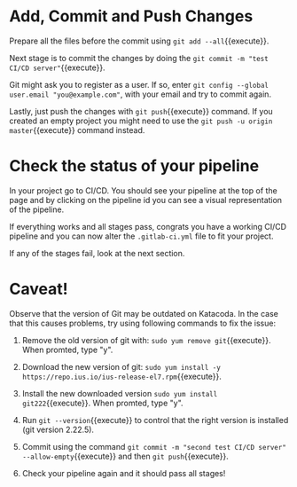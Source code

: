 # Add, Commit and Push Changes
Prepare all the files before the commit using `git add --all`{{execute}}. 

Next stage is to commit the changes by doing the `git commit -m "test CI/CD server"`{{execute}}.

Git might ask you to register as a user. If so, enter `git config --global user.email "you@example.com"`, with your email and try to commit again.

Lastly, just push the changes with `git push`{{execute}} command. If you created an empty project you might need to use the `git push -u origin master`{{execute}} command instead.

# Check the status of your pipeline

In your project go to CI/CD. You should see your pipeline at the top of the page and by clicking on the pipeline id you can see a visual representation of the pipeline. 

If everything works and all stages pass, congrats you have a working CI/CD pipeline and you can now alter the `.gitlab-ci.yml` file to fit your project.

If any of the stages fail, look at the next section.

# Caveat!
Observe that the version of Git may be outdated on Katacoda.
In the case that this causes problems, try using following commands to fix the issue: 


1. Remove the old version of git with: `sudo yum remove git`{{execute}}. When promted, type "y".

2. Download the new version of git: `sudo yum install -y https://repo.ius.io/ius-release-el7.rpm`{{execute}}.

3. Install the new downloaded version `sudo yum install git222`{{execute}}. When promted, type "y".

4. Run `git --version`{{execute}} to control that the right version is installed (git version 2.22.5).

5. Commit using the command `git commit -m "second test CI/CD server" --allow-empty`{{execute}} and then `git push`{{execute}}.

6. Check your pipeline again and it should pass all stages!